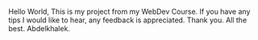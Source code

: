Hello World,
This is my project from my WebDev Course.
If you have any tips I would like to hear, any feedback is appreciated.
Thank you.
All the best.
Abdelkhalek.
